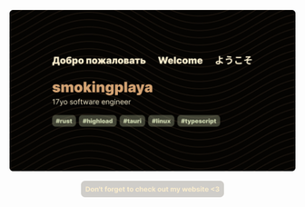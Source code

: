 ![profileimage](assets/hat.png)

<p align="center">
  <a href="https://smokingplaya.ru"><img width="50%" src="assets/dontforget.png"></a>
</p>